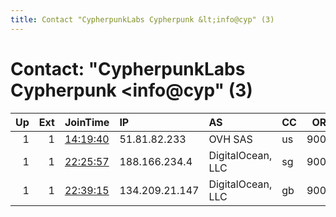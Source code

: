 ```yaml
---
title: Contact "CypherpunkLabs Cypherpunk &lt;info@cyp" (3)
---
```


# Contact: "CypherpunkLabs Cypherpunk &lt;info@cyp" (3)

|   Up |   Ext | JoinTime                                                                                            | IP             | AS                | CC   |   ORp |   Dirp | OS    | Version   | Nickname   |   eFamMembers |
|-----:|------:|:----------------------------------------------------------------------------------------------------|:---------------|:------------------|:-----|------:|-------:|:------|:----------|:-----------|--------------:|
|    1 |     1 | [14:19:40](https://metrics.torproject.org/rs.html#details/505F365523FDB961BCFEA328CBDCF48E88AB871A) | 51.81.82.233   | OVH SAS           | us   |  9001 |     80 | Linux | 0.4.3.6   | Unnamed    |             1 |
|    1 |     1 | [22:25:57](https://metrics.torproject.org/rs.html#details/F84661C6C715DA2ECFB00CFE5859AE5733229BC0) | 188.166.234.4  | DigitalOcean, LLC | sg   |  9001 |     80 | Linux | 0.4.3.6   | Unnamed    |             1 |
|    1 |     1 | [22:39:15](https://metrics.torproject.org/rs.html#details/BCA4634E252ACC5D54097A3B4D0688ED47F7A80D) | 134.209.21.147 | DigitalOcean, LLC | gb   |  9001 |     80 | Linux | 0.4.3.6   | Unnamed    |             1 |
